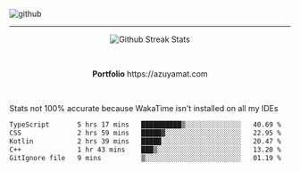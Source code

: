 ![github](https://media.discordapp.net/attachments/881363147364118528/1142610121697021952/background.png?width=1000&height=300)<br>
___
<p align="center">
  <img alt="Github Streak Stats" src="https://streak-stats.demolab.com?user=Azuyamat&theme=transparent&hide_border=true"/>
</p><br>
<p align="center">
      <strong>Portfolio</strong> https://azuyamat.com
</p><br>

Stats not 100% accurate because WakaTime isn't installed on all my IDEs
<!--START_SECTION:waka-->

```txt
TypeScript       5 hrs 17 mins   ██████████▒░░░░░░░░░░░░░░   40.69 %
CSS              2 hrs 59 mins   █████▓░░░░░░░░░░░░░░░░░░░   22.95 %
Kotlin           2 hrs 39 mins   █████░░░░░░░░░░░░░░░░░░░░   20.47 %
C++              1 hr 43 mins    ███▒░░░░░░░░░░░░░░░░░░░░░   13.20 %
GitIgnore file   9 mins          ▒░░░░░░░░░░░░░░░░░░░░░░░░   01.19 %
```

<!--END_SECTION:waka-->

